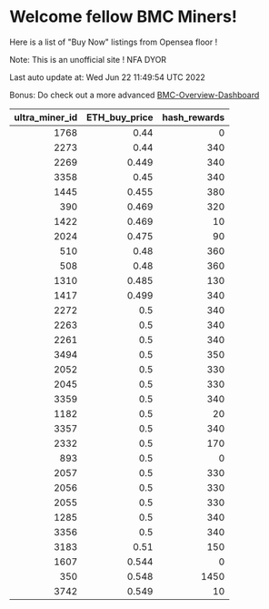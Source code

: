 # Welcome fellow BMC Miners!
Here is a list of "Buy Now" listings from Opensea floor !

Note: This is an unofficial site ! NFA DYOR

Last auto update at: Wed Jun 22 11:49:54 UTC 2022

Bonus: Do check out a more advanced [BMC-Overview-Dashboard](https://dune.com/defifunk/BMC-Overview-Dashboard)


|   ultra_miner_id |   ETH_buy_price |   hash_rewards |
|-----------------:|----------------:|---------------:|
|             1768 |           0.44  |              0 |
|             2273 |           0.44  |            340 |
|             2269 |           0.449 |            340 |
|             3358 |           0.45  |            340 |
|             1445 |           0.455 |            380 |
|              390 |           0.469 |            320 |
|             1422 |           0.469 |             10 |
|             2024 |           0.475 |             90 |
|              510 |           0.48  |            360 |
|              508 |           0.48  |            360 |
|             1310 |           0.485 |            130 |
|             1417 |           0.499 |            340 |
|             2272 |           0.5   |            340 |
|             2263 |           0.5   |            340 |
|             2261 |           0.5   |            340 |
|             3494 |           0.5   |            350 |
|             2052 |           0.5   |            330 |
|             2045 |           0.5   |            330 |
|             3359 |           0.5   |            340 |
|             1182 |           0.5   |             20 |
|             3357 |           0.5   |            340 |
|             2332 |           0.5   |            170 |
|              893 |           0.5   |              0 |
|             2057 |           0.5   |            330 |
|             2056 |           0.5   |            330 |
|             2055 |           0.5   |            330 |
|             1285 |           0.5   |            340 |
|             3356 |           0.5   |            340 |
|             3183 |           0.51  |            150 |
|             1607 |           0.544 |              0 |
|              350 |           0.548 |           1450 |
|             3742 |           0.549 |             10 |